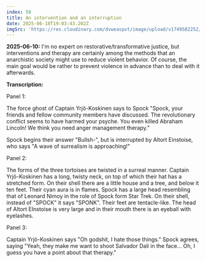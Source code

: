 ```yaml
---
index: 58
title: An intervention and an interruption
date: 2025-06-10T19:03:43.202Z
imgSrc: 'https://res.cloudinary.com/dvweaspvt/image/upload/v1749582252/058_tdxuxe.png'
---
```


**2025-06-10:** I'm no expert on restorative/transformative justice, but interventions and therapy are certainly among the methods that an anarchistic society might use to reduce violent behavior. Of course, the main goal would be rather to prevent violence in advance than to deal with it afterwards.

**Transcription:**

Panel 1:

The force ghost of Captain Yrjö-Koskinen says to Spock "Spock, your friends and fellow community members have discussed. The revolutionary conflict seems to have harmed your psyche. You even killed Abraham Lincoln! We think you need anger management therapy."

Spock begins their answer "Bullsh-", but is interrupted by Altort Einstoise, who says "A wave of surrealism is approaching!"

Panel 2:

The forms of the three tortoises are twisted in a surreal manner. Captain Yrjö-Koskinen has a long, twisty neck, on top of which their hat has a stretched form. On their shell there are a little house and a tree, and below it ten feet. Their cyan aura is in flames. Spock has a large head resembling that of Leonard Nimoy in the role of Spock form Star Trek. On their shell, instead of "SPOCK" it says "SPONK". Their feet are tentacle-like. The head of Altort EInstoise is very large and in their mouth there is an eyeball with eyelashes.

Panel 3:

Captain Yrjö-Koskinen says "Oh godshit, I hate those things." Spock agrees, saying "Yeah, they make me want to shoot Salvador Dali in the face... Oh, I guess you have a point about that therapy."
